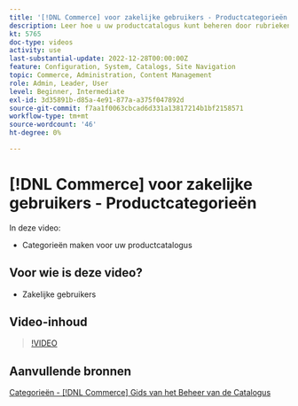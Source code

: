 ```yaml
---
title: '[!DNL Commerce] voor zakelijke gebruikers - Productcategorieën'
description: Leer hoe u uw productcatalogus kunt beheren door rubrieken in te stellen.
kt: 5765
doc-type: videos
activity: use
last-substantial-update: 2022-12-28T00:00:00Z
feature: Configuration, System, Catalogs, Site Navigation
topic: Commerce, Administration, Content Management
role: Admin, Leader, User
level: Beginner, Intermediate
exl-id: 3d35891b-d85a-4e91-877a-a375f047892d
source-git-commit: f7aa1f0063cbcad6d331a13817214b1bf2158571
workflow-type: tm+mt
source-wordcount: '46'
ht-degree: 0%

---
```


# [!DNL Commerce] voor zakelijke gebruikers - Productcategorieën

In deze video:

- Categorieën maken voor uw productcatalogus

## Voor wie is deze video?

- Zakelijke gebruikers

## Video-inhoud

>[!VIDEO](https://video.tv.adobe.com/v/35950?quality=12&learn=on)

## Aanvullende bronnen

[ Categorieën -  [!DNL Commerce]  Gids van het Beheer van de Catalogus ](https://experienceleague.adobe.com/docs/commerce-admin/catalog/categories/categories.html?lang=nl-NL)
